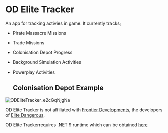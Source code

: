 # OD Elite Tracker

An app for tracking activies in game.  It currently tracks;

- Pirate Massacre Missions
- Trade Missions
- Colonisation Depot Progress
- Background Simulation Activities
- Powerplay Activities

  ## Colonisation Depot Example
![ODEliteTracker_e2cGqNjgNa](https://github.com/user-attachments/assets/f3897336-aad8-4b4d-842a-7a381dee3f79)

OD Elite Tracker is not affiliated with [Frontier Developments](https://www.frontier.co.uk/), the developers of [Elite Dangerous](https://www.elitedangerous.com/).

OD Elite Trackerrequires .NET 9 runtime which can be obtained [here](https://builds.dotnet.microsoft.com/dotnet/WindowsDesktop/9.0.4/windowsdesktop-runtime-9.0.4-win-x64.exe)
